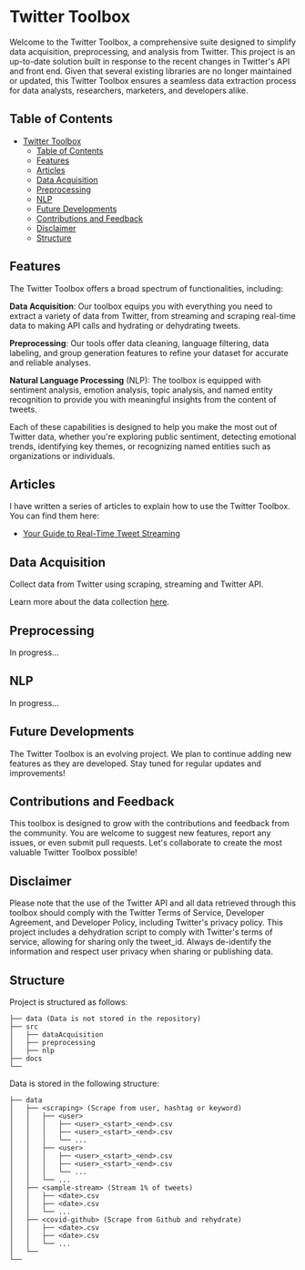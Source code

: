# Twitter Toolbox

Welcome to the Twitter Toolbox, a comprehensive suite designed to simplify data acquisition, preprocessing, and analysis
from Twitter. This project is an up-to-date solution built in response to the recent changes in Twitter's API and front
end. Given that several existing libraries are no longer maintained or updated, this Twitter Toolbox ensures a seamless
data extraction process for data analysts, researchers, marketers, and developers alike.

## Table of Contents

- [Twitter Toolbox](#twitter-toolbox)
  - [Table of Contents](#table-of-contents)
  - [Features](#features)
  - [Articles](#articles)
  - [Data Acquisition](#data-acquisition)
  - [Preprocessing](#preprocessing)
  - [NLP](#nlp)
  - [Future Developments](#future-developments)
  - [Contributions and Feedback](#contributions-and-feedback)
  - [Disclaimer](#disclaimer)
  - [Structure](#structure)

## Features

The Twitter Toolbox offers a broad spectrum of functionalities, including:

**Data Acquisition**: Our toolbox equips you with everything you need to extract a variety of data from Twitter, from
streaming and scraping real-time data to making API calls and hydrating or dehydrating tweets.

**Preprocessing**: Our tools offer data cleaning, language filtering, data labeling, and group generation features to
refine
your dataset for accurate and reliable analyses.

**Natural Language Processing** (NLP): The toolbox is equipped with sentiment analysis, emotion analysis, topic
analysis,
and named entity recognition to provide you with meaningful insights from the content of tweets.

Each of these capabilities is designed to help you make the most out of Twitter data, whether you're exploring public
sentiment, detecting emotional trends, identifying key themes, or recognizing named entities such as organizations or
individuals.

## Articles

I have written a series of articles to explain how to use the Twitter Toolbox. You can find them here:

- [Your Guide to Real-Time Tweet Streaming](https://medium.com/@simeon.ferez/ep1-twitter-toolbox-17436c8ba4e6)

## Data Acquisition

Collect data from Twitter using scraping, streaming and Twitter API.

Learn more about the data
collection [here](https://github.com/sferez/Noisy_Entropy_Estimation/tree/main/src/dataAcquisition).

## Preprocessing

In progress...

## NLP

In progress...

## Future Developments
The Twitter Toolbox is an evolving project. We plan to continue adding new features as they are developed. Stay tuned
for regular updates and improvements!

## Contributions and Feedback
This toolbox is designed to grow with the contributions and feedback from the community. You are welcome to suggest new
features, report any issues, or even submit pull requests. Let's collaborate to create the most valuable Twitter Toolbox
possible!

## Disclaimer
Please note that the use of the Twitter API and all data retrieved through this toolbox should comply with the Twitter
Terms of Service, Developer Agreement, and Developer Policy, including Twitter's privacy policy. This project includes a
dehydration script to comply with Twitter's terms of service, allowing for sharing only the tweet_id. Always de-identify
the information and respect user privacy when sharing or publishing data.

## Structure

Project is structured as follows:

```
├── data (Data is not stored in the repository)
├── src
│   ├── dataAcquisition
│   ├── preprocessing
│   ├── nlp
├── docs 
└──
```

Data is stored in the following structure:

```
├── data
│   ├── <scraping> (Scrape from user, hashtag or keyword)
│   │   ├── <user>
│   │   │   ├── <user>_<start>_<end>.csv
│   │   │   ├── <user>_<start>_<end>.csv
│   │   │   └── ...
│   │   ├── <user>
│   │   │   ├── <user>_<start>_<end>.csv
│   │   │   ├── <user>_<start>_<end>.csv
│   │   │   └── ...
│   │   └── ...
│   ├── <sample-stream> (Stream 1% of tweets)
│   │   ├── <date>.csv
│   │   ├── <date>.csv
│   │   └── ...
│   ├── <covid-github> (Scrape from Github and rehydrate)
│   │   ├── <date>.csv
│   │   ├── <date>.csv
│   │   └── ...
│   └──
└──
```

